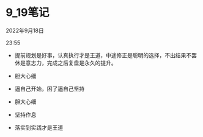 # 9_19笔记


2022年9月18日

23:55

-   提前规划是好事，认真执行才是王道，中途修正是聪明的选择，不出结果不罢休是意志力，完成之后复盘是永久的提升。

-   胆大心细

-   逼自己开始，困了逼自己坚持

-   胆大心细

-   坚持作息

-   落实到实践才是王道

>  
